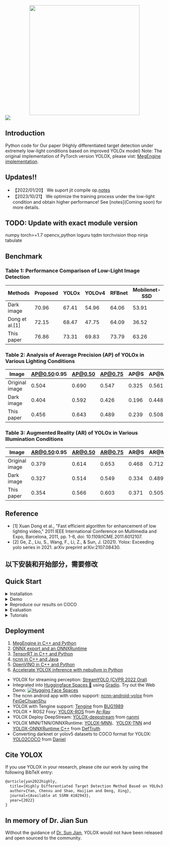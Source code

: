<div align="center"><img src="assets/logo.png" width="350"></div>
<img src="assets/demo.png" >

## Introduction
Python code for Our paper (Highly differentiated target detection under extremely low-light conditions based on improved YOLOx model)
Note: The original implementation of PyTorch version YOLOX, please vist: [MegEngine implementation](https://github.com/MegEngine/YOLOX).

## Updates!!
* 【2022/01/20】 We suport jit compile op.[notes]([docs/updates_note.md](https://assets.researchsquare.com/files/rs-1212268/v1_covered.pdf?c=1642711187))
* 【2023/10/21】 We optimize the training process under the low-light condition and obtain higher performance! See [notes](Coming soon) for more details.

## TODO: Update with exact module version
numpy
torch>=1.7
opencv_python
loguru
tqdm
torchvision
thop
ninja
tabulate

## Benchmark
### Table 1: Performance Comparison of Low-Light Image Detection

| Methods          | Proposed | YOLOx | YOLOv4 | RFBnet | Mobilenet-SSD | Faster-RCNN | M2det   |
|------------------|----------|-------|--------|--------|---------------|-------------|---------|
| Dark image       | 70.96    | 67.41 | 54.96  | 64.06  | 53.91         | 65.19       | 65.09   |
| Dong et al.[1]   | 72.15 | 68.47 | 47.75  | 64.09  | 36.52         | 62.71       | 62.20   |
| This paper       | 76.86    | 73.31 | 69.83  | 73.79  | 63.26         | 62.75       | 72.32   |

### Table 2: Analysis of Average Precision (AP) of YOLOx in Various Lighting Conditions

| Image            | AP@0.50:0.95 | AP@0.50 | AP@0.75 | AP@S   | AP@M   | AP@L   |
|------------------|--------------|---------|---------|--------|--------|--------|
| Original image   | 0.504        | 0.690   | 0.547   | 0.325  | 0.561  | 0.669  |
| Dark image       | 0.404        | 0.592   | 0.426   | 0.196  | 0.448  | 0.597  |
| This paper       | 0.456        | 0.643   | 0.489   | 0.239  | 0.508  | 0.650  |

### Table 3: Augmented Reality (AR) of YOLOx in Various Illumination Conditions

| Image            | AR@0.50:0.95 | AR@0.50 | AR@0.75 | AR@S   | AR@M   | AR@L   |
|------------------|--------------|---------|---------|--------|--------|--------|
| Original image   | 0.379        | 0.614   | 0.653   | 0.468  | 0.712  | 0.825  |
| Dark image       | 0.327        | 0.514   | 0.549   | 0.334  | 0.489  | 0.687  |
| This paper       | 0.354        | 0.566   | 0.603   | 0.371  | 0.505  | 0.669  |

## Reference
* [1] Xuan Dong et al., "Fast efficient algorithm for enhancement of low lighting video," 2011 IEEE International Conference on Multimedia and Expo, Barcelona, 2011, pp. 1-6, doi: 10.1109/ICME.2011.6012107.
* [2] Ge, Z., Liu, S., Wang, F., Li, Z., & Sun, J. (2021). Yolox: Exceeding yolo series in 2021. arXiv preprint arXiv:2107.08430.

## 以下安装和开始部分，需要修改

## Quick Start

<details>
<summary>Installation</summary>

Step1. Install YOLOX from source.
```shell
git clone git@github.com:Megvii-BaseDetection/YOLOX.git
cd YOLOX
pip3 install -v -e .  # or  python3 setup.py develop
```

</details>

<details>
<summary>Demo</summary>

Step1. Download a pretrained model from the benchmark table.

Step2. Use either -n or -f to specify your detector's config. For example:

```shell
python tools/demo.py image -n yolox-s -c /path/to/your/yolox_s.pth --path assets/dog.jpg --conf 0.25 --nms 0.45 --tsize 640 --save_result --device [cpu/gpu]
```
or
```shell
python tools/demo.py image -f exps/default/yolox_s.py -c /path/to/your/yolox_s.pth --path assets/dog.jpg --conf 0.25 --nms 0.45 --tsize 640 --save_result --device [cpu/gpu]
```
Demo for video:
```shell
python tools/demo.py video -n yolox-s -c /path/to/your/yolox_s.pth --path /path/to/your/video --conf 0.25 --nms 0.45 --tsize 640 --save_result --device [cpu/gpu]
```


</details>

<details>
<summary>Reproduce our results on COCO</summary>

Step1. Prepare COCO dataset
```shell
cd <YOLOX_HOME>
ln -s /path/to/your/COCO ./datasets/COCO
```

Step2. Reproduce our results on COCO by specifying -n:

```shell
python -m yolox.tools.train -n yolox-s -d 8 -b 64 --fp16 -o [--cache]
                               yolox-m
                               yolox-l
                               yolox-x
```
* -d: number of gpu devices
* -b: total batch size, the recommended number for -b is num-gpu * 8
* --fp16: mixed precision training
* --cache: caching imgs into RAM to accelarate training, which need large system RAM. 

  

When using -f, the above commands are equivalent to:
```shell
python -m yolox.tools.train -f exps/default/yolox_s.py -d 8 -b 64 --fp16 -o [--cache]
                               exps/default/yolox_m.py
                               exps/default/yolox_l.py
                               exps/default/yolox_x.py
```

**Multi Machine Training**

We also support multi-nodes training. Just add the following args:
* --num\_machines: num of your total training nodes
* --machine\_rank: specify the rank of each node

Suppose you want to train YOLOX on 2 machines, and your master machines's IP is 123.123.123.123, use port 12312 and TCP.  
On master machine, run
```shell
python tools/train.py -n yolox-s -b 128 --dist-url tcp://123.123.123.123:12312 --num_machines 2 --machine_rank 0
```
On the second machine, run
```shell
python tools/train.py -n yolox-s -b 128 --dist-url tcp://123.123.123.123:12312 --num_machines 2 --machine_rank 1
```

**Logging to Weights & Biases**

To log metrics, predictions and model checkpoints to [W&B](https://docs.wandb.ai/guides/integrations/other/yolox) use the command line argument `--logger wandb` and use the prefix "wandb-" to specify arguments for initializing the wandb run.

```shell
python tools/train.py -n yolox-s -d 8 -b 64 --fp16 -o [--cache] --logger wandb wandb-project <project name>
                         yolox-m
                         yolox-l
                         yolox-x
```

An example wandb dashboard is available [here](https://wandb.ai/manan-goel/yolox-nano/runs/3pzfeom0)

**Others**  
See more information with the following command:
```shell
python -m yolox.tools.train --help
```

</details>


<details>
<summary>Evaluation</summary>

We support batch testing for fast evaluation:

```shell
python -m yolox.tools.eval -n  yolox-s -c yolox_s.pth -b 64 -d 8 --conf 0.001 [--fp16] [--fuse]
                               yolox-m
                               yolox-l
                               yolox-x
```
* --fuse: fuse conv and bn
* -d: number of GPUs used for evaluation. DEFAULT: All GPUs available will be used.
* -b: total batch size across on all GPUs

To reproduce speed test, we use the following command:
```shell
python -m yolox.tools.eval -n  yolox-s -c yolox_s.pth -b 1 -d 1 --conf 0.001 --fp16 --fuse
                               yolox-m
                               yolox-l
                               yolox-x
```

</details>
<details>
<summary>Tutorials</summary>

*  [Training on custom data](docs/train_custom_data.md)
*  [Manipulating training image size](docs/manipulate_training_image_size.md)
*  [Freezing model](docs/freeze_module.md)

</details>

## Deployment
1. [MegEngine in C++ and Python](./demo/MegEngine)
2. [ONNX export and an ONNXRuntime](./demo/ONNXRuntime)
3. [TensorRT in C++ and Python](./demo/TensorRT)
4. [ncnn in C++ and Java](./demo/ncnn)
5. [OpenVINO in C++ and Python](./demo/OpenVINO)
6. [Accelerate YOLOX inference with nebullvm in Python](./demo/nebullvm)

* YOLOX for streaming perception: [StreamYOLO (CVPR 2022 Oral)](https://github.com/yancie-yjr/StreamYOLO)
* Integrated into [Huggingface Spaces 🤗](https://huggingface.co/spaces) using [Gradio](https://github.com/gradio-app/gradio). Try out the Web Demo: [![Hugging Face Spaces](https://img.shields.io/badge/%F0%9F%A4%97%20Hugging%20Face-Spaces-blue)](https://huggingface.co/spaces/Sultannn/YOLOX-Demo)
* The ncnn android app with video support: [ncnn-android-yolox](https://github.com/FeiGeChuanShu/ncnn-android-yolox) from [FeiGeChuanShu](https://github.com/FeiGeChuanShu)
* YOLOX with Tengine support: [Tengine](https://github.com/OAID/Tengine/blob/tengine-lite/examples/tm_yolox.cpp) from [BUG1989](https://github.com/BUG1989)
* YOLOX + ROS2 Foxy: [YOLOX-ROS](https://github.com/Ar-Ray-code/YOLOX-ROS) from [Ar-Ray](https://github.com/Ar-Ray-code)
* YOLOX Deploy DeepStream: [YOLOX-deepstream](https://github.com/nanmi/YOLOX-deepstream) from [nanmi](https://github.com/nanmi)
* YOLOX MNN/TNN/ONNXRuntime: [YOLOX-MNN](https://github.com/DefTruth/lite.ai.toolkit/blob/main/lite/mnn/cv/mnn_yolox.cpp)、[YOLOX-TNN](https://github.com/DefTruth/lite.ai.toolkit/blob/main/lite/tnn/cv/tnn_yolox.cpp) and [YOLOX-ONNXRuntime C++](https://github.com/DefTruth/lite.ai.toolkit/blob/main/lite/ort/cv/yolox.cpp) from [DefTruth](https://github.com/DefTruth)
* Converting darknet or yolov5 datasets to COCO format for YOLOX: [YOLO2COCO](https://github.com/RapidAI/YOLO2COCO) from [Daniel](https://github.com/znsoftm)

## Cite YOLOX
If you use YOLOX in your research, please cite our work by using the following BibTeX entry:

```latex
@article{yan2022highly,
  title={Highly Differentiated Target Detection Method Based on YOLOv3 Model Under Extremely Low Light Conditions},
  author={Yan, Chenxu and Shao, Haijian and Deng, Xing},
  journal={Available at SSRN 4102943},
  year={2022}
}
```
## In memory of Dr. Jian Sun
Without the guidance of [Dr. Sun Jian](http://www.jiansun.org/), YOLOX would not have been released and open sourced to the community.

